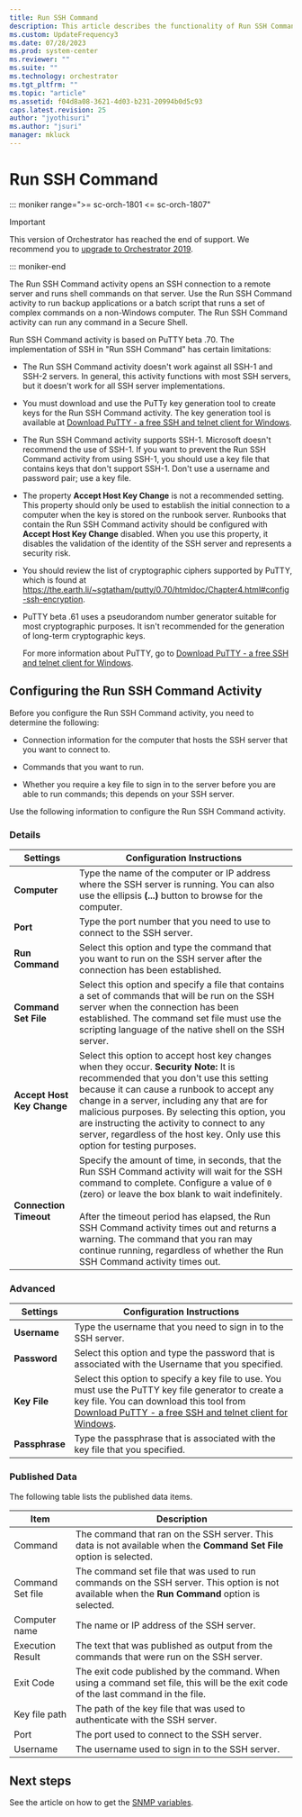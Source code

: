```yaml
---
title: Run SSH Command
description: This article describes the functionality of Run SSH Command activity.
ms.custom: UpdateFrequency3
ms.date: 07/28/2023
ms.prod: system-center
ms.reviewer: ""
ms.suite: ""
ms.technology: orchestrator
ms.tgt_pltfrm: ""
ms.topic: "article"
ms.assetid: f04d8a08-3621-4d03-b231-20994b0d5c93
caps.latest.revision: 25
author: "jyothisuri"
ms.author: "jsuri"
manager: mkluck
---
```

# Run SSH Command

::: moniker range=">= sc-orch-1801 <= sc-orch-1807"

> [!IMPORTANT]
>
> This version of Orchestrator has reached the end of support. We recommend you to [upgrade to Orchestrator 2019](../index.yml).

::: moniker-end

The Run SSH Command activity opens an SSH connection to a remote server and runs shell commands on that server. Use the Run SSH Command activity to run backup applications or a batch script that runs a set of complex commands on a non-Windows computer. The Run SSH Command activity can run any command in a Secure Shell.  

 Run SSH Command activity is based on PuTTY beta .70. The implementation of SSH in "Run SSH Command" has certain limitations:  

- The Run SSH Command activity doesn't work against all SSH-1 and SSH-2 servers. In general, this activity functions with most SSH servers, but it doesn't work for all SSH server implementations.  

- You must download and use the PuTTy key generation tool to create keys for the Run SSH Command activity. The key generation tool is available at [Download PuTTY - a free SSH and telnet client for Windows](https://go.microsoft.com/fwlink/p/?LinkID=230517).  

- The Run SSH Command activity supports SSH-1. Microsoft doesn't recommend the use of SSH-1. If you want to prevent the Run SSH Command activity from using SSH-1, you should use a key file that contains keys that don't support SSH-1. Don't use a username and password pair; use a key file.  

- The property **Accept Host Key Change** is not a recommended setting. This property should only be used to establish the initial connection to a computer when the key is stored on the runbook server. Runbooks that contain the Run SSH Command activity should be configured with **Accept Host Key Change** disabled. When you use this property, it disables the validation of the identity of the SSH server and represents a security risk.  

- You should review the list of cryptographic ciphers supported by PuTTY, which is found at <https://the.earth.li/~sgtatham/putty/0.70/htmldoc/Chapter4.html#config-ssh-encryption>.  

- PuTTY beta .61 uses a pseudorandom number generator suitable for most cryptographic purposes. It isn't recommended for the generation of long-term cryptographic keys.  

  For more information about PuTTY, go to [Download PuTTY - a free SSH and telnet client for Windows](https://go.microsoft.com/fwlink/p/?LinkID=230517).  

## Configuring the Run SSH Command Activity  
 Before you configure the Run SSH Command activity, you need to determine the following:  

- Connection information for the computer that hosts the SSH server that you want to connect to.  

- Commands that you want to run.  

- Whether you require a key file to sign in to the server before you are able to run commands; this depends on your SSH server.  

Use the following information to configure the Run SSH Command activity.  

### Details  

|Settings|Configuration Instructions|  
|--------------|--------------------------------|  
|**Computer**|Type the name of the computer or IP address where the SSH server is running. You can also use the ellipsis **(...)** button to browse for the computer.|  
|**Port**|Type the port number that you need to use to connect to the SSH server.|  
|**Run Command**|Select this option and type the command that you want to run on the SSH server after the connection has been established.|  
|**Command Set File**|Select this option and specify a file that contains a set of commands that will be run on the SSH server when the connection has been established. The command set file must use the scripting language of the native shell on the SSH server.|  
|**Accept Host Key Change**|Select this option to accept host key changes when they occur. **Security Note:** It is recommended that you don't use this setting because it can cause a runbook to accept any change in a server, including any that are for malicious purposes. By selecting this option, you are instructing the activity to connect to any server, regardless of the host key. Only use this option for testing purposes.|  
|**Connection Timeout**|Specify the amount of time, in seconds, that the Run SSH Command activity will wait for the SSH command to complete. Configure a value of `0` (zero) or leave the box blank to wait indefinitely.<br /><br /> After the timeout period has elapsed, the Run SSH Command activity times out and returns a warning. The command that you ran may continue running, regardless of whether the Run SSH Command activity times out.|  

### Advanced  

|Settings|Configuration Instructions|  
|--------------|--------------------------------|  
|**Username**|Type the username that you need to sign in to the SSH server.|  
|**Password**|Select this option and type the password that is associated with the Username that you specified.|  
|**Key File**|Select this option to specify a key file to use. You must use the PuTTY key file generator to create a key file. You can download this tool from [Download PuTTY - a free SSH and telnet client for Windows](https://go.microsoft.com/fwlink/p/?LinkID=230517).|  
|**Passphrase**|Type the passphrase that is associated with the key file that you specified.|  

### Published Data  
 The following table lists the published data items.  

|Item|Description|  
|----------|-----------------|  
|Command|The command that ran on the SSH server. This data is not available when the **Command Set File** option is selected.|  
|Command Set file|The command set file that was used to run commands on the SSH server. This option is not available when the **Run Command** option is selected.|  
|Computer name|The name or IP address of the SSH server.|  
|Execution Result|The text that was published as output from the commands that were run on the SSH server.|  
|Exit Code|The exit code published by the command. When using a command set file, this will be the exit code of the last command in the file.|  
|Key file path|The path of the key file that was used to authenticate with the SSH server.|  
|Port|The port used to connect to the SSH server.|  
|Username|The username used to sign in to the SSH server.|

## Next steps
See the article on how to get the [SNMP variables](get-snmp-variable.md).
